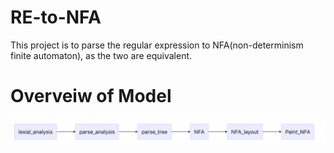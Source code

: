 # RE-to-NFA
This project is to parse the regular expression to NFA(non-determinism finite automaton), as the two are equivalent. 

# Overveiw of Model


![image](https://github.com/wenbinhuang9/RE-to-NFA/blob/master/flow.png)
